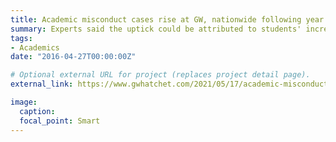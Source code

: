 ```yaml
---
title: Academic misconduct cases rise at GW, nationwide following year of remote learning
summary: Experts said the uptick could be attributed to students' increased stress levels and professors' use of online proctoring technology with remote learning.
tags:
- Academics
date: "2016-04-27T00:00:00Z"

# Optional external URL for project (replaces project detail page).
external_link: https://www.gwhatchet.com/2021/05/17/academic-misconduct-cases-rise-at-gw-nationwide-following-year-of-remote-learning/

image:
  caption:
  focal_point: Smart
---
```


